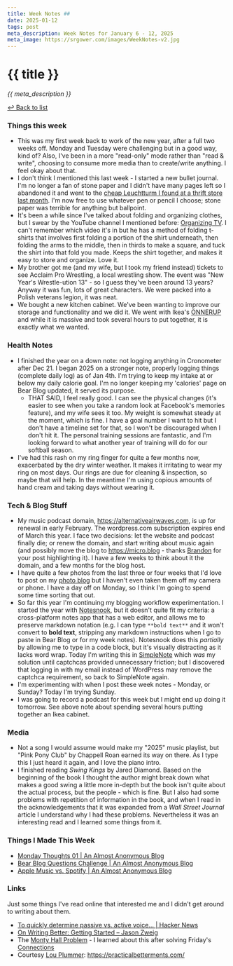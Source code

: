 ```yaml
---
title: Week Notes ##
date: 2025-01-12
tags: post
meta_description: Week Notes for January 6 - 12, 2025
meta_image: https://srgower.com/images/WeekNotes-v2.jpg
---
```


# {{ title }}

*{{ meta_description }}*

[↩ Back to list](/weeknotes/)

### Things this week 

- This was my first week back to work of the new year, after a full two weeks off. Monday and Tuesday were challenging but in a good way, kind of? Also, I've been in a more "read-only" mode rather than "read & write", choosing to consume more media than to create/write anything. I feel okay about that. 
- I don't think I mentioned this last week - I started a new bullet journal. I'm no longer a fan of stone paper and I didn't have many pages left so I abandoned it and went to the [cheap Leuchtturm I found at a thrift store last month](https://lwgrs.bearblog.dev/thrift-notebooks/). I'm now free to use whatever pen or pencil I choose; stone paper was terrible for anything but ballpoint. 
- It's been a while since I've talked about folding and organizing clothes, but I swear by the YouTube channel I mentioned before: [Organizing TV](https://www.youtube.com/@Organizing-TV). I can't remember which video it's in but he has a method of folding t-shirts that involves first folding a portion of the shirt underneath, then folding the arms to the middle, then in thirds to make a square, and tuck the shirt into that fold you made. Keeps the shirt together, and makes it easy to store and organize. Love it. 
- My brother got me (and my wife, but I took my friend instead) tickets to see Acclaim Pro Wrestling, a local wrestling show. The event was "New Year's Wrestle-ution 13" - so I guess they've been around 13 years? Anyway it was fun, lots of great characters. We were packed into a Polish veterans legion, it was neat. 
- We bought a new kitchen cabinet. We've been wanting to improve our storage and functionality and we did it. We went with Ikea's [ÖNNERUP](https://www.ikea.com/ca/en/p/oennerup-kitchenette-off-white-00500286/) and while it is massive and took several hours to put together, it is exactly what we wanted. 

### Health Notes

- I finished the year on a down note: not logging anything in Cronometer after Dec 21. I began 2025 on a stronger note, properly logging things (complete daily log) as of Jan 4th. I'm trying to keep my intake at or below my daily calorie goal. I'm no longer keeping my 'calories' page on Bear Blog updated, it served its purpose. 
  - THAT SAID, I feel really good. I can see the physical changes (it's easier to see when you take a random look at Facebook's memories feature), and my wife sees it too. My weight is somewhat steady at the moment, which is fine. I have a goal number I want to hit but I don't have a timeline set for that, so I won't be discouraged when I don't hit it. The personal training sessions are fantastic, and I'm looking forward to what another year of training will do for our softball season.
- I've had this rash on my ring finger for quite a few months now, exacerbated by the dry winter weather. It makes it irritating to wear my ring on most days. Our rings are due for cleaning & inspection, so maybe that will help. In the meantime I'm using copious amounts of hand cream and taking days without wearing it.

### Tech & Blog Stuff 

- My music podcast domain, https://alternativeairwaves.com, is up for renewal in early February. The wordpress.com subscription expires end of March this year. I face two decisions: let the website and podcast finally die; or renew the domain, and start writing about music again (and possibly move the blog to https://micro.blog - thanks <a href="https://brandons-journal.com/" class="nametag">Brandon</a> for your post highlighting it). I have a few weeks to think about it the domain, and a few months for the blog host.
- I have quite a few photos from the last three or four weeks that I'd love to post on my [photo blog](https://photos.srgower.com) but I haven't even taken them off my camera or phone. I have a day off on Monday, so I think I'm going to spend some time sorting that out.
- So far this year I'm continuing my blogging workflow experimentation. I started the year with [Notesnook](https://notesnook.com), but it doesn't quite fit my criteria: a cross-platform notes app that has a web editor, and allows me to preserve markdown notation (e.g. I can type `**bold text**` and it won't convert to **bold text**, stripping any markdown instructions when I go to paste in Bear Blog or for my week notes). Notesnook does this *partially* by allowing me to type in a code block, but it's visually distracting as it lacks word wrap. Today I'm writing this in [SimpleNote](https://simplenote.com) which *was* my solution until captchcas provided unnecessary friction; but I discovered that logging in with my email instead of WordPress may remove the captchca requirement, so back to SimpleNote again.
- I'm experimenting with when I post these week notes - Monday, or Sunday? Today I'm trying Sunday. 
- I was going to record a podcast for this week but I might end up doing it tomorrow. See above note about spending several hours putting together an Ikea cabinet.

### Media 

- Not a song I would assume would make my "2025" music playlist, but "Pink Pony Club" by Chappell Roan earned its way on there. As I type this I just heard it again, and I love the piano intro. 
- I finished reading *Swing Kings* by Jared Diamond. Based on the beginning of the book I thought the author might break down what makes a good swing a little more in-depth but the book isn't quite about the actual process, but the people - which is fine. But I also had some problems with repetition of information in the book, and when I read in the acknowledgements that it was expanded from a *Wall Street Journal* article I understand why I had these problems. Nevertheless it was an interesting read and I learned some things from it. 

### Things I Made This Week

- [Monday Thoughts 01 | An Almost Anonymous Blog](https://lwgrs.bearblog.dev/monday-thoughts-01/) 
- [Bear Blog Questions Challenge | An Almost Anonymous Blog](https://lwgrs.bearblog.dev/bear-blog-questions-challenge/) 
- [Apple Music vs. Spotify | An Almost Anonymous Blog](https://lwgrs.bearblog.dev/apple-vs-spotify/)

### Links 

Just some things I've read online that interested me and I didn't get around to writing about them.

- [To quickly determine passive vs. active voice... | Hacker News](https://news.ycombinator.com/item?id=41810419) 
- [On Writing Better: Getting Started – Jason Zweig](https://jasonzweig.com/on-writing-better-part-1/) 
- The [Monty Hall Problem](https://en.wikipedia.org/wiki/Monty_Hall_problem) - I learned about this after solving Friday's [Connections](https://www.nytimes.com/games/connections) 
- Courtesy <a href="https://amerpie.lol/" class="nametag">Lou Plummer</a>: https://practicalbetterments.com/ 
